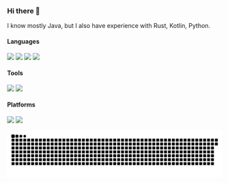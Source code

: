 ### Hi there 👋

I know mostly Java, but I also have experience with Rust, Kotlin, Python.

<!-- ![Top Langs](https://github-readme-stats.vercel.app/api/top-langs/?username=Ykong1337&layout=compact) -->

#### Languages

![](https://img.shields.io/badge/Java-ED8B00?style=for-the-badge&logo=java&logoColor=white)
![](https://img.shields.io/badge/Rust-000000?style=for-the-badge&logo=rust&logoColor=white)
![](https://img.shields.io/badge/Kotlin-0095D5?&style=for-the-badge&logo=kotlin&logoColor=white)
![](https://img.shields.io/badge/Python-3776AB?style=for-the-badge&logo=python&logoColor=white)

#### Tools

![](https://img.shields.io/badge/IntelliJ_IDEA-000000.svg?style=for-the-badge&logo=intellij-idea&logoColor=white)
![]( 	https://img.shields.io/badge/NeoVim-%2357A143.svg?&style=for-the-badge&logo=neovim&logoColor=white)

#### Platforms

![](https://img.shields.io/badge/Debian-A81D33?style=for-the-badge&logo=debian&logoColor=white)
![](https://img.shields.io/badge/Windows-0078D6?style=for-the-badge&logo=windows&logoColor=white)

![](https://raw.githubusercontent.com/Ykong1337/Ykong1337/output/github-contribution-grid-snake.svg)

<!--
**Ykong1337/Ykong1337** is a ✨ _special_ ✨ repository because its `README.md` (this file) appears on your GitHub profile.

Here are some ideas to get you started:

- 🔭 I’m currently working on ...
- 🌱 I’m currently learning ...
- 👯 I’m looking to collaborate on ...
- 🤔 I’m looking for help with ...
- 💬 Ask me about ...
- 📫 How to reach me: ...
- 😄 Pronouns: ...
- ⚡ Fun fact: ...
-->
